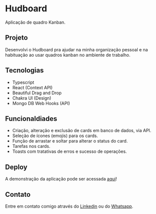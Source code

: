 # Hudboard

Aplicação de quadro Kanban.

## Projeto

Desenvolvi o Hudboard pra ajudar na minha organização pessoal e na habituação ao usar quadros kanban no ambiente de trabalho.

## Tecnologias

- Typescript
- React (Context API)
- Beautiful Drag and Drop
- Chakra UI (Design)
- Mongo DB Web Hooks (API)

## Funcionaldiades

- Criação, alteração e exclusão de cards em banco de dados, via API.
- Seleção de ícones (emojis) para os cards.
- Função de arrastar e soltar para alterar o status do card.
- Tarefas nos cards.
- Toasts com tratativas de erros e sucesso de operações.

## Deploy

A demonstração da aplicação pode ser acessada [aqui](https://hudboard.netlify.app/)!

## Contato

Entre em contato comigo através do [Linkedin](https://www.linkedin.com/in/hudvdias/) ou do [Whatsapp](https://wa.me/5521981783889).
